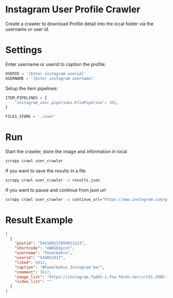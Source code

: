 # Instagram User Profile Crawler

Create a crawler to download Profile detail into the local folder via the username or user id.

# Settings

Enter username or userid to caption the profile:

```python
USERID = '[Enter instagram userid]'
USERNAME = '[Enter instagram username]'
```

Setup the item pipelines:

```python
ITEM_PIPELINES = {
    'instagram_user.pipelines.FilePipeline': 301,
}

FILES_STORE = './user'
```

# Run

Start the crawler, store the image and information in local

```bash
scrapy crawl user_crawler
```

If you want to save the results in a file

```bash
scrapy crawl user_crawler -o results.json
```

If you want to pause and continue from json url

```bash
scrapy crawl user_crawler -a continue_url="https://www.instagram.com/graphql/query/?example" -o results2.json
```

# Result Example

```json
[
  {
    "postid": "544109137850911213",
    "shortcode": "eNEGDIpcnt",
    "username": "fenerbahce",
    "userid": "544022417",
    "liked": 9412,
    "caption": "#Fenerbahce Instagram'da!",
    "comment": 3617,
    "image_list": "https://instagram.fadb5-1.fna.fbcdn.net/v/t51.2885-15/e15/11372296_1482408185383472_2111744389_n.jpg?tp=1&_nc_ht=instagram.fadb5-1.fna.fbcdn.net&_nc_cat=108&_nc_ohc=ho2Ti7etdMYAX8QPKjq&ccb=7-4&oh=31289d2306d12e2c76df451f3f6b65ba&oe=608A9359&_nc_sid=86f79a;",
    "video_list": ""
  }
]
```